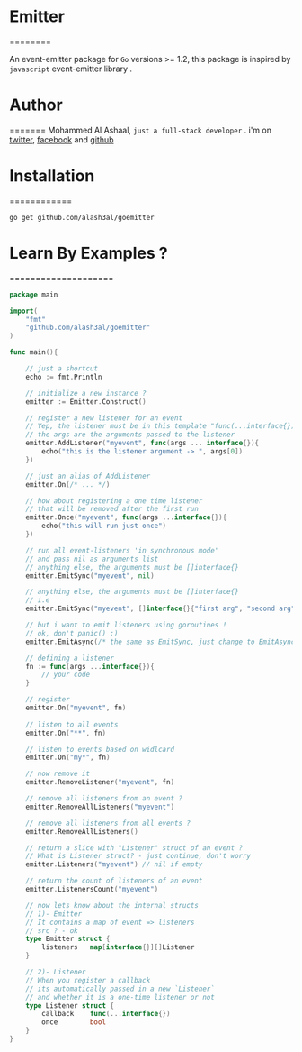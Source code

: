  # Emitter
========

An event-emitter package for `Go` versions >= 1.2, this package is inspired by `javascript` event-emitter library . 

 # Author
=======
Mohammed Al Ashaal, `just a full-stack developer`  .
i'm on [twitter](https://www.twitter.com/m7medalash3al), [facebook](https://www.facebook.com/alash3al) and [github](https://www.github.com/alash3al)

 # Installation
============

`go get github.com/alash3al/goemitter`

 # Learn By Examples ?
====================

```go
package main

import(
	"fmt"
	"github.com/alash3al/goemitter"
)

func main(){

	// just a shortcut
	echo := fmt.Println

	// initialize a new instance ?
	emitter := Emitter.Construct()

	// register a new listener for an event
	// Yep, the listener must be in this template "func(...interface{})"
	// the args are the arguments passed to the listener
	emitter.AddListener("myevent", func(args ... interface{}){
		echo("this is the listener argument -> ", args[0])
	})

	// just an alias of AddListener
	emitter.On(/* ... */)

	// how about registering a one time listener
	// that will be removed after the first run
	emitter.Once("myevent", func(args ...interface{}){
		echo("this will run just once")
	})

	// run all event-listeners 'in synchronous mode'
	// and pass nil as arguments list
	// anything else, the arguments must be []interface{}
	emitter.EmitSync("myevent", nil)

	// anything else, the arguments must be []interface{}
	// i.e
	emitter.EmitSync("myevent", []interface{}{"first arg", "second arg"})

	// but i want to emit listeners using goroutines !
	// ok, don't panic() ;)
	emitter.EmitAsync(/* the same as EmitSync, just change to EmitAsync :) */)

	// defining a listener
	fn := func(args ...interface{}){
		// your code
	}

	// register
	emitter.On("myevent", fn)
	
    // listen to all events
	emitter.On("**", fn)

    // listen to events based on widlcard
	emitter.On("my*", fn)

	// now remove it
	emitter.RemoveListener("myevent", fn)

	// remove all listeners from an event ?
	emitter.RemoveAllListeners("myevent")

	// remove all listeners from all events ?
	emitter.RemoveAllListeners()

	// return a slice with "Listener" struct of an event ?
	// What is Listener struct? - just continue, don't worry 
	emitter.Listeners("myevent") // nil if empty

	// return the count of listeners of an event
	emitter.ListenersCount("myevent")

	// now lets know about the internal structs
	// 1)- Emitter
	// It contains a map of event => listeners
	// src ? - ok
	type Emitter struct {
		listeners	map[interface{}][]Listener
	}

	// 2)- Listener
	// When you register a callback
	// its automatically passed in a new `Listener`
	// and whether it is a one-time listener or not
	type Listener struct {
		callback	func(...interface{})
		once		bool
	}
}
```
